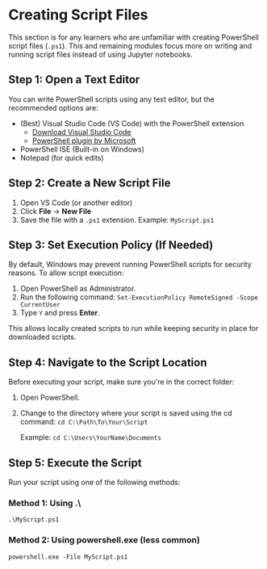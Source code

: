 # Creating Script Files

This section is for any learners who are unfamiliar with creating PowerShell script files (```.ps1```). This and remaining modules focus more on writing and running script files instead of using Jupyter notebooks.

## Step 1: Open a Text Editor

You can write PowerShell scripts using any text editor, but the recommended options are:

- (Best) Visual Studio Code (VS Code) with the PowerShell extension
  - [Download Visual Studio Code](https://code.visualstudio.com/download)
  - [PowerShell plugin by Microsoft](https://marketplace.visualstudio.com/items?itemName=ms-vscode.PowerShell)
- PowerShell ISE (Built-in on Windows)
- Notepad (for quick edits)

## Step 2: Create a New Script File
1. Open VS Code (or another editor)
2. Click **File** → **New File**
3. Save the file with a ```.ps1``` extension. Example: ```MyScript.ps1```

## Step 3: Set Execution Policy (If Needed)
By default, Windows may prevent running PowerShell scripts for security reasons. To allow script execution:

1. Open PowerShell as Administrator.
2. Run the following command:
   ```Set-ExecutionPolicy RemoteSigned -Scope CurrentUser```
3. Type ```Y``` and press **Enter**.

This allows locally created scripts to run while keeping security in place for downloaded scripts.

## Step 4: Navigate to the Script Location
Before executing your script, make sure you're in the correct folder:

1. Open PowerShell.
2. Change to the directory where your script is saved using the cd command:
   ```cd C:\Path\To\Your\Script```

   Example:
   ```cd C:\Users\YourName\Documents```

## Step 5: Execute the Script
Run your script using one of the following methods:

### Method 1: Using .\
```.\MyScript.ps1```

### Method 2: Using powershell.exe (less common)
```powershell.exe -File MyScript.ps1```